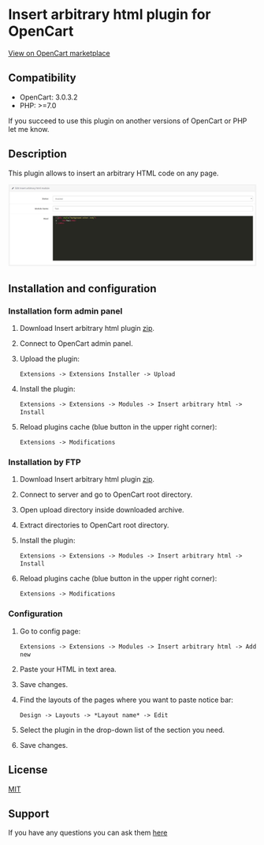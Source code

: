 # Insert arbitrary html plugin for OpenCart

[View on OpenCart marketplace](https://www.opencart.com/index.php?route=marketplace/extension/info&extension_id=38006)

## Compatibility

* OpenCart: 3.0.3.2
* PHP: >=7.0

If you succeed to use this plugin on another versions of OpenCart or PHP let me know.

## Description

This plugin allows to insert an arbitrary HTML code on any page.

![ScreenShot](./docs/img/screenshot.jpg)

## Installation and configuration

### Installation form admin panel

1. Download Insert arbitrary html plugin [zip](./Insert-arbitrary-html.ocmod.zip).

2. Connect to OpenCart admin panel.

3. Upload the plugin:

    ```
    Extensions -> Extensions Installer -> Upload
    ```

4. Install the plugin:

    ```
    Extensions -> Extensions -> Modules -> Insert arbitrary html -> Install
    ```

5. Reload plugins cache (blue button in the upper right corner):

    ```
    Extensions -> Modifications
    ```

### Installation by FTP

1. Download Insert arbitrary html plugin [zip](./Insert-arbitrary-html.ocmod.zip).

2. Connect to server and go to OpenCart root directory.

3. Open upload directory inside downloaded archive.

4. Extract directories to OpenCart root directory.

5. Install the plugin:

    ```
    Extensions -> Extensions -> Modules -> Insert arbitrary html -> Install
    ```

5. Reload plugins cache (blue button in the upper right corner):

    ```
    Extensions -> Modifications
    ```

### Configuration

1. Go to config page:

    ```
    Extensions -> Extensions -> Modules -> Insert arbitrary html -> Add new
    ```

2. Paste your HTML in text area.

3. Save changes.

4. Find the layouts of the pages where you want to paste notice bar:

    ```
    Design -> Layouts -> *Layout name* -> Edit
    ```

5. Select the plugin in the drop-down list of the section you need.

6. Save changes.

## License

[MIT](https://github.com/overvis/opencart-plugins/blob/master/LICENSE)

## Support

If you have any questions you can ask them [here](https://github.com/overvis/opencart-plugins/issues)

